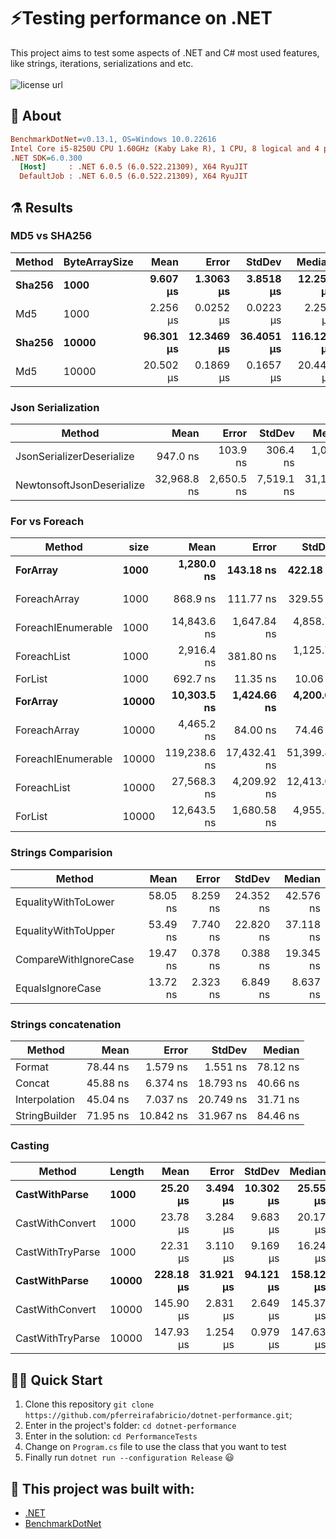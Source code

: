 # ⚡Testing performance on .NET

<p align="left">
  This project aims to test some aspects of .NET and C# most used features, like strings, iterations, serializations and etc.
  <br><br>
  <!-- License -->
  <a>
    <img alt="license url" src="https://img.shields.io/badge/license%20-MIT-1C1E26?style=for-the-badge&labelColor=1C1E26&color=61ffca">
  </a>
</p>

## :open_book: About 
``` ini
BenchmarkDotNet=v0.13.1, OS=Windows 10.0.22616
Intel Core i5-8250U CPU 1.60GHz (Kaby Lake R), 1 CPU, 8 logical and 4 physical cores
.NET SDK=6.0.300
  [Host]     : .NET 6.0.5 (6.0.522.21309), X64 RyuJIT
  DefaultJob : .NET 6.0.5 (6.0.522.21309), X64 RyuJIT
```

## ⚗️ Results

### MD5 vs SHA256

| Method | ByteArraySize |      Mean |      Error |     StdDev |     Median |
|------- |-------------- |----------:|-----------:|-----------:|-----------:|
| **Sha256** |          **1000** |  **9.607 μs** |  **1.3063 μs** |  **3.8518 μs** |  **12.250 μs** |
|    Md5 |          1000 |  2.256 μs |  0.0252 μs |  0.0223 μs |   2.250 μs |
| **Sha256** |         **10000** | **96.301 μs** | **12.3469 μs** | **36.4051 μs** | **116.123 μs** |
|    Md5 |         10000 | 20.502 μs |  0.1869 μs |  0.1657 μs |  20.444 μs |

### Json Serialization

|                    Method |        Mean |      Error |     StdDev |      Median |
|-------------------------- |------------:|-----------:|-----------:|------------:|
| JsonSerializerDeserialize |    947.0 ns |   103.9 ns |   306.4 ns |  1,072.6 ns |
| NewtonsoftJsonDeserialize | 32,968.8 ns | 2,650.5 ns | 7,519.1 ns | 31,100.0 ns |

### For vs Foreach

|             Method |  size |         Mean |        Error |       StdDev |      Median |
|------------------- |------ |-------------:|-------------:|-------------:|------------:|
|           **ForArray** |  **1000** |   **1,280.0 ns** |    **143.18 ns** |    **422.18 ns** |  **1,489.4 ns** |
|       ForeachArray |  1000 |     868.9 ns |    111.77 ns |    329.55 ns |  1,063.6 ns |
| ForeachIEnumerable |  1000 |  14,843.6 ns |  1,647.84 ns |  4,858.71 ns | 17,164.3 ns |
|        ForeachList |  1000 |   2,916.4 ns |    381.80 ns |  1,125.74 ns |  3,504.2 ns |
|            ForList |  1000 |     692.7 ns |     11.35 ns |     10.06 ns |    689.9 ns |
|           **ForArray** | **10000** |  **10,303.5 ns** |  **1,424.66 ns** |  **4,200.64 ns** |  **6,838.1 ns** |
|       ForeachArray | 10000 |   4,465.2 ns |     84.00 ns |     74.46 ns |  4,432.2 ns |
| ForeachIEnumerable | 10000 | 119,238.6 ns | 17,432.41 ns | 51,399.86 ns | 90,412.1 ns |
|        ForeachList | 10000 |  27,568.3 ns |  4,209.92 ns | 12,413.04 ns | 28,291.6 ns |
|            ForList | 10000 |  12,643.5 ns |  1,680.58 ns |  4,955.22 ns | 16,449.0 ns |

### Strings Comparision

|                Method |     Mean |    Error |    StdDev |    Median |
|---------------------- |---------:|---------:|----------:|----------:|
|   EqualityWithToLower | 58.05 ns | 8.259 ns | 24.352 ns | 42.576 ns |
|   EqualityWithToUpper | 53.49 ns | 7.740 ns | 22.820 ns | 37.118 ns |
| CompareWithIgnoreCase | 19.47 ns | 0.378 ns |  0.388 ns | 19.345 ns |
|      EqualsIgnoreCase | 13.72 ns | 2.323 ns |  6.849 ns |  8.637 ns |

### Strings concatenation

|        Method |     Mean |     Error |    StdDev |   Median |
|-------------- |---------:|----------:|----------:|---------:|
|        Format | 78.44 ns |  1.579 ns |  1.551 ns | 78.12 ns |
|        Concat | 45.88 ns |  6.374 ns | 18.793 ns | 40.66 ns |
| Interpolation | 45.04 ns |  7.037 ns | 20.749 ns | 31.71 ns |
| StringBuilder | 71.95 ns | 10.842 ns | 31.967 ns | 84.46 ns |

### Casting

|           Method | Length |      Mean |     Error |    StdDev |    Median |
|----------------- |------- |----------:|----------:|----------:|----------:|
|    **CastWithParse** |   **1000** |  **25.20 μs** |  **3.494 μs** | **10.302 μs** |  **25.55 μs** |
|  CastWithConvert |   1000 |  23.78 μs |  3.284 μs |  9.683 μs |  20.17 μs |
| CastWithTryParse |   1000 |  22.31 μs |  3.110 μs |  9.169 μs |  16.24 μs |
|    **CastWithParse** |  **10000** | **228.18 μs** | **31.921 μs** | **94.121 μs** | **158.12 μs** |
|  CastWithConvert |  10000 | 145.90 μs |  2.831 μs |  2.649 μs | 145.37 μs |
| CastWithTryParse |  10000 | 147.93 μs |  1.254 μs |  0.979 μs | 147.63 μs |

## 🏄‍♂️ Quick Start
 1. Clone this repository `git clone https://github.com/pferreirafabricio/dotnet-performance.git`;
 2. Enter in the project's folder: `cd dotnet-performance`
 3. Enter in the solution: `cd PerformanceTests`
 4. Change on `Program.cs` file to use the class that you want to test
 5. Finally run `dotnet run --configuration Release` 😃

## :bricks: This project was built with: 
- [.NET](https://dotnet.microsoft.com/en-us/)
- [BenchmarkDotNet](https://benchmarkdotnet.org/index.html)
